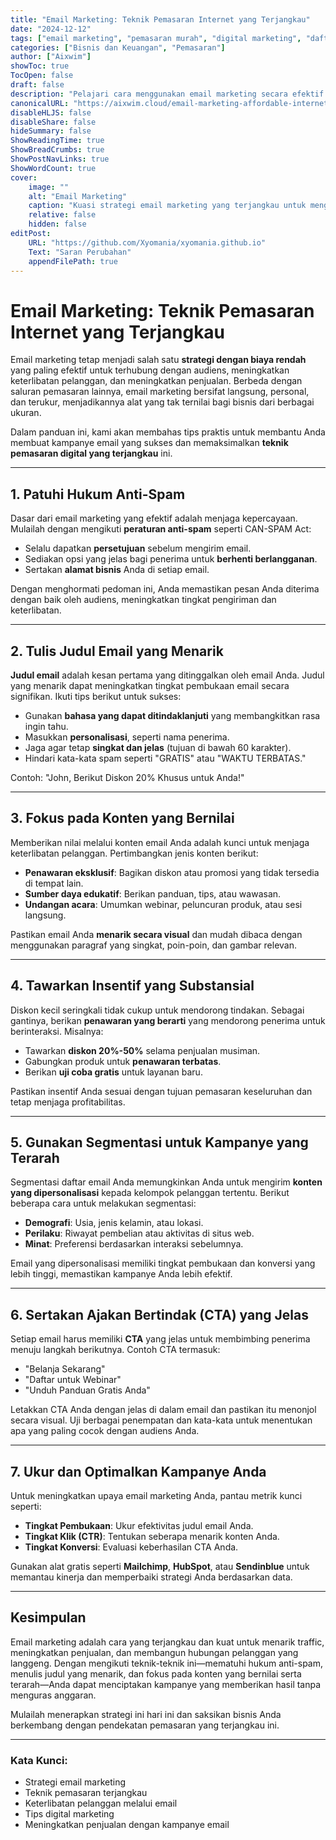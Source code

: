 ```yaml
---
title: "Email Marketing: Teknik Pemasaran Internet yang Terjangkau"
date: "2024-12-12"
tags: ["email marketing", "pemasaran murah", "digital marketing", "daftar email", "keterlibatan pelanggan"]
categories: ["Bisnis dan Keuangan", "Pemasaran"]
author: ["Aixwim"]
showToc: true
TocOpen: false
draft: false
description: "Pelajari cara menggunakan email marketing secara efektif sebagai strategi dengan biaya rendah untuk menarik traffic, melibatkan pelanggan, dan meningkatkan penjualan bisnis Anda."
canonicalURL: "https://aixwim.cloud/email-marketing-affordable-internet-marketing"
disableHLJS: false
disableShare: false
hideSummary: false
ShowReadingTime: true
ShowBreadCrumbs: true
ShowPostNavLinks: true
ShowWordCount: true
cover:
    image: ""
    alt: "Email Marketing"
    caption: "Kuasi strategi email marketing yang terjangkau untuk mengembangkan bisnis Anda."
    relative: false
    hidden: false
editPost:
    URL: "https://github.com/Xyomania/xyomania.github.io"
    Text: "Saran Perubahan"
    appendFilePath: true
---
```


# Email Marketing: Teknik Pemasaran Internet yang Terjangkau

Email marketing tetap menjadi salah satu **strategi dengan biaya rendah** yang paling efektif untuk terhubung dengan audiens, meningkatkan keterlibatan pelanggan, dan meningkatkan penjualan. Berbeda dengan saluran pemasaran lainnya, email marketing bersifat langsung, personal, dan terukur, menjadikannya alat yang tak ternilai bagi bisnis dari berbagai ukuran.

Dalam panduan ini, kami akan membahas tips praktis untuk membantu Anda membuat kampanye email yang sukses dan memaksimalkan **teknik pemasaran digital yang terjangkau** ini.

---

## 1. Patuhi Hukum Anti-Spam

Dasar dari email marketing yang efektif adalah menjaga kepercayaan. Mulailah dengan mengikuti **peraturan anti-spam** seperti CAN-SPAM Act:
- Selalu dapatkan **persetujuan** sebelum mengirim email.
- Sediakan opsi yang jelas bagi penerima untuk **berhenti berlangganan**.
- Sertakan **alamat bisnis** Anda di setiap email.

Dengan menghormati pedoman ini, Anda memastikan pesan Anda diterima dengan baik oleh audiens, meningkatkan tingkat pengiriman dan keterlibatan.

---

## 2. Tulis Judul Email yang Menarik

**Judul email** adalah kesan pertama yang ditinggalkan oleh email Anda. Judul yang menarik dapat meningkatkan tingkat pembukaan email secara signifikan. Ikuti tips berikut untuk sukses:
- Gunakan **bahasa yang dapat ditindaklanjuti** yang membangkitkan rasa ingin tahu.
- Masukkan **personalisasi**, seperti nama penerima.
- Jaga agar tetap **singkat dan jelas** (tujuan di bawah 60 karakter).
- Hindari kata-kata spam seperti "GRATIS" atau "WAKTU TERBATAS."

Contoh: "John, Berikut Diskon 20% Khusus untuk Anda!"

---

## 3. Fokus pada Konten yang Bernilai

Memberikan nilai melalui konten email Anda adalah kunci untuk menjaga keterlibatan pelanggan. Pertimbangkan jenis konten berikut:
- **Penawaran eksklusif**: Bagikan diskon atau promosi yang tidak tersedia di tempat lain.
- **Sumber daya edukatif**: Berikan panduan, tips, atau wawasan.
- **Undangan acara**: Umumkan webinar, peluncuran produk, atau sesi langsung.

Pastikan email Anda **menarik secara visual** dan mudah dibaca dengan menggunakan paragraf yang singkat, poin-poin, dan gambar relevan.

---

## 4. Tawarkan Insentif yang Substansial

Diskon kecil seringkali tidak cukup untuk mendorong tindakan. Sebagai gantinya, berikan **penawaran yang berarti** yang mendorong penerima untuk berinteraksi. Misalnya:
- Tawarkan **diskon 20%-50%** selama penjualan musiman.
- Gabungkan produk untuk **penawaran terbatas**.
- Berikan **uji coba gratis** untuk layanan baru.

Pastikan insentif Anda sesuai dengan tujuan pemasaran keseluruhan dan tetap menjaga profitabilitas.

---

## 5. Gunakan Segmentasi untuk Kampanye yang Terarah

Segmentasi daftar email Anda memungkinkan Anda untuk mengirim **konten yang dipersonalisasi** kepada kelompok pelanggan tertentu. Berikut beberapa cara untuk melakukan segmentasi:
- **Demografi**: Usia, jenis kelamin, atau lokasi.
- **Perilaku**: Riwayat pembelian atau aktivitas di situs web.
- **Minat**: Preferensi berdasarkan interaksi sebelumnya.

Email yang dipersonalisasi memiliki tingkat pembukaan dan konversi yang lebih tinggi, memastikan kampanye Anda lebih efektif.

---

## 6. Sertakan Ajakan Bertindak (CTA) yang Jelas

Setiap email harus memiliki **CTA** yang jelas untuk membimbing penerima menuju langkah berikutnya. Contoh CTA termasuk:
- "Belanja Sekarang"
- "Daftar untuk Webinar"
- "Unduh Panduan Gratis Anda"

Letakkan CTA Anda dengan jelas di dalam email dan pastikan itu menonjol secara visual. Uji berbagai penempatan dan kata-kata untuk menentukan apa yang paling cocok dengan audiens Anda.

---

## 7. Ukur dan Optimalkan Kampanye Anda

Untuk meningkatkan upaya email marketing Anda, pantau metrik kunci seperti:
- **Tingkat Pembukaan**: Ukur efektivitas judul email Anda.
- **Tingkat Klik (CTR)**: Tentukan seberapa menarik konten Anda.
- **Tingkat Konversi**: Evaluasi keberhasilan CTA Anda.

Gunakan alat gratis seperti **Mailchimp**, **HubSpot**, atau **Sendinblue** untuk memantau kinerja dan memperbaiki strategi Anda berdasarkan data.

---

## Kesimpulan

Email marketing adalah cara yang terjangkau dan kuat untuk menarik traffic, meningkatkan penjualan, dan membangun hubungan pelanggan yang langgeng. Dengan mengikuti teknik-teknik ini—mematuhi hukum anti-spam, menulis judul yang menarik, dan fokus pada konten yang bernilai serta terarah—Anda dapat menciptakan kampanye yang memberikan hasil tanpa menguras anggaran.

Mulailah menerapkan strategi ini hari ini dan saksikan bisnis Anda berkembang dengan pendekatan pemasaran yang terjangkau ini.

---

### Kata Kunci:
- Strategi email marketing
- Teknik pemasaran terjangkau
- Keterlibatan pelanggan melalui email
- Tips digital marketing
- Meningkatkan penjualan dengan kampanye email
